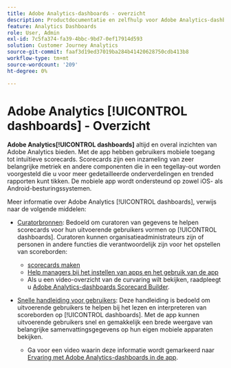 ```yaml
---
title: Adobe Analytics-dashboards - overzicht
description: Productdocumentatie en zelfhulp voor Adobe Analytics-dashboards
feature: Analytics Dashboards
role: User, Admin
exl-id: 7c5fa374-fa39-4bbc-9bd7-0ef17914d593
solution: Customer Journey Analytics
source-git-commit: faaf3d19ed37019ba284b41420628750cdb413b8
workflow-type: tm+mt
source-wordcount: '209'
ht-degree: 0%

---
```


# Adobe Analytics [!UICONTROL dashboards] - Overzicht

**Adobe Analytics[!UICONTROL dashboards]** altijd en overal inzichten van Adobe Analytics bieden. Met de app hebben gebruikers mobiele toegang tot intuïtieve scorecards. Scorecards zijn een inzameling van zeer belangrijke metriek en andere componenten die in een tegellay-out worden voorgesteld die u voor meer gedetailleerde onderverdelingen en trended rapporten kunt tikken. De mobiele app wordt ondersteund op zowel iOS- als Android-besturingssystemen.

Meer informatie over Adobe Analytics [!UICONTROL dashboards], verwijs naar de volgende middelen:

* [Curatorbronnen](/help/mobile-app/curator.md): Bedoeld om curatoren van gegevens te helpen scorecards voor hun uitvoerende gebruikers vormen op [!UICONTROL dashboards]. Curatoren kunnen organisatieadministrateurs zijn of personen in andere functies die verantwoordelijk zijn voor het opstellen van scoreborden:

   * [scorecards maken](/help/mobile-app/create-scorecard.md)
   * [Help managers bij het instellen van apps en het gebruik van de app](/help/mobile-app/set-up-execs.md)
   * Als u een video-overzicht van de curvaring wilt bekijken, raadpleegt u [Adobe Analytics-dashboards Scorecard Builder](https://experienceleague.adobe.com/docs/analytics-learn/tutorials/additional-tools/analytics-dashboards/adobe-analytics-dashboards-scorecard-builder.html).


* [Snelle handleiding voor gebruikers](/help/mobile-app/executive.md): Deze handleiding is bedoeld om uitvoerende gebruikers te helpen bij het lezen en interpreteren van scoreborden op [!UICONTROL dashboards]. Met de app kunnen uitvoerende gebruikers snel en gemakkelijk een brede weergave van belangrijke samenvattingsgegevens op hun eigen mobiele apparaten bekijken.

   * Ga voor een video waarin deze informatie wordt gemarkeerd naar [Ervaring met Adobe Analytics-dashboards in de app](https://experienceleague.adobe.com/docs/analytics-learn/tutorials/additional-tools/analytics-dashboards/adobe-analytics-dashboards-in-app-experience.html).
